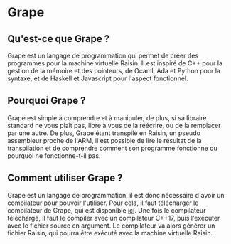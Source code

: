 # Grape

## Qu'est-ce que Grape ?

Grape est un langage de programmation qui permet de créer des programmes pour la machine virtuelle Raisin. Il est inspiré de C++ pour la gestion de la mémoire et des pointeurs, de Ocaml, Ada et Python pour la syntaxe, et de Haskell et Javascript pour l'aspect fonctionnel.

## Pourquoi Grape ?

Grape est simple à comprendre et à manipuler, de plus, si sa libraire standard ne vous plaît pas, libre à vous de la réécrire, ou de la remplacer par une autre.
De plus, Grape étant transpilé en Raisin, un pseudo assembleur proche de l'ARM, il est possible de lire le résultat de la transpilation et de comprendre comment son programme fonctionne ou pourquoi ne fonctionne-t-il pas.

## Comment utiliser Grape ?

Grape est un langage de programmation, il est donc nécessaire d'avoir un compilateur pour pouvoir l'utiliser. Pour cela, il faut télécharger le compilateur de Grape, qui est disponible [ici](https://github.com/Manolo-dev/Grape). Une fois le compilateur téléchargé, il faut le compiler avec un compilateur C++17, puis l'exécuter avec le fichier source en argument. Le compilateur va alors générer un fichier Raisin, qui pourra être exécuté avec la machine virtuelle Raisin.